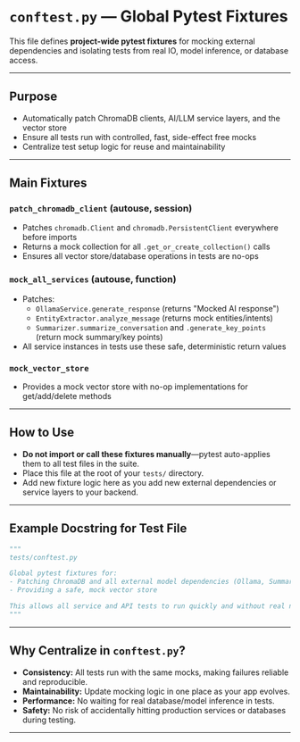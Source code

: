# `conftest.py` — Global Pytest Fixtures

This file defines **project-wide pytest fixtures** for mocking external dependencies and isolating tests from real IO, model inference, or database access.

---

## Purpose
- Automatically patch ChromaDB clients, AI/LLM service layers, and the vector store
- Ensure all tests run with controlled, fast, side-effect free mocks
- Centralize test setup logic for reuse and maintainability

---

## Main Fixtures

### `patch_chromadb_client` (autouse, session)
- Patches `chromadb.Client` and `chromadb.PersistentClient` everywhere before imports
- Returns a mock collection for all `.get_or_create_collection()` calls
- Ensures all vector store/database operations in tests are no-ops

### `mock_all_services` (autouse, function)
- Patches:
  - `OllamaService.generate_response` (returns "Mocked AI response")
  - `EntityExtractor.analyze_message` (returns mock entities/intents)
  - `Summarizer.summarize_conversation` and `.generate_key_points` (return mock summary/key points)
- All service instances in tests use these safe, deterministic return values

### `mock_vector_store`
- Provides a mock vector store with no-op implementations for get/add/delete methods

---

## How to Use
- **Do not import or call these fixtures manually**—pytest auto-applies them to all test files in the suite.
- Place this file at the root of your `tests/` directory.
- Add new fixture logic here as you add new external dependencies or service layers to your backend.

---

## Example Docstring for Test File
```python
"""
tests/conftest.py

Global pytest fixtures for:
- Patching ChromaDB and all external model dependencies (Ollama, Summarizer, EntityExtractor)
- Providing a safe, mock vector store

This allows all service and API tests to run quickly and without real network/model calls.
"""
```

---

## Why Centralize in `conftest.py`?
- **Consistency:** All tests run with the same mocks, making failures reliable and reproducible.
- **Maintainability:** Update mocking logic in one place as your app evolves.
- **Performance:** No waiting for real database/model inference in tests.
- **Safety:** No risk of accidentally hitting production services or databases during testing.

---
